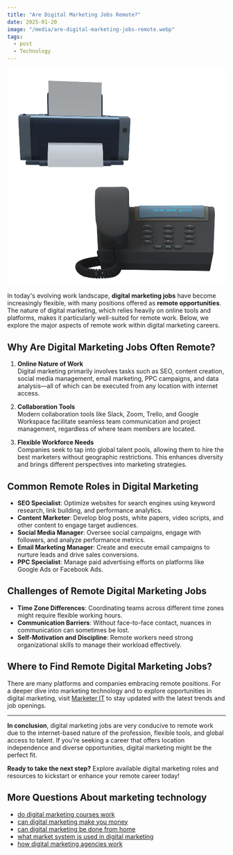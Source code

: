 ```yaml
---
title: "Are Digital Marketing Jobs Remote?"
date: 2025-01-20
image: "/media/are-digital-marketing-jobs-remote.webp"
tags:
  - post
  - Technology
---
```


![Are Digital Marketing Jobs Remote?](/media/are-digital-marketing-jobs-remote.webp)

In today's evolving work landscape, **digital marketing jobs** have become increasingly flexible, with many positions offered as **remote opportunities**. The nature of digital marketing, which relies heavily on online tools and platforms, makes it particularly well-suited for remote work. Below, we explore the major aspects of remote work within digital marketing careers.

## Why Are Digital Marketing Jobs Often Remote?

1. **Online Nature of Work**  
   Digital marketing primarily involves tasks such as SEO, content creation, social media management, email marketing, PPC campaigns, and data analysis—all of which can be executed from any location with internet access.

2. **Collaboration Tools**  
   Modern collaboration tools like Slack, Zoom, Trello, and Google Workspace facilitate seamless team communication and project management, regardless of where team members are located.

3. **Flexible Workforce Needs**  
   Companies seek to tap into global talent pools, allowing them to hire the best marketers without geographic restrictions. This enhances diversity and brings different perspectives into marketing strategies.

## Common Remote Roles in Digital Marketing

- **SEO Specialist**: Optimize websites for search engines using keyword research, link building, and performance analytics.
- **Content Marketer**: Develop blog posts, white papers, video scripts, and other content to engage target audiences.
- **Social Media Manager**: Oversee social campaigns, engage with followers, and analyze performance metrics.
- **Email Marketing Manager**: Create and execute email campaigns to nurture leads and drive sales conversions.
- **PPC Specialist**: Manage paid advertising efforts on platforms like Google Ads or Facebook Ads.

## Challenges of Remote Digital Marketing Jobs

- **Time Zone Differences**: Coordinating teams across different time zones might require flexible working hours.
- **Communication Barriers**: Without face-to-face contact, nuances in communication can sometimes be lost.
- **Self-Motivation and Discipline**: Remote workers need strong organizational skills to manage their workload effectively.

## Where to Find Remote Digital Marketing Jobs?

There are many platforms and companies embracing remote positions. For a deeper dive into marketing technology and to explore opportunities in digital marketing, visit [Marketer IT](https://marketer.it.com/posts/martech) to stay updated with the latest trends and job openings.

---

**In conclusion**, digital marketing jobs are very conducive to remote work due to the internet-based nature of the profession, flexible tools, and global access to talent. If you're seeking a career that offers location independence and diverse opportunities, digital marketing might be the perfect fit.

**Ready to take the next step?** Explore available digital marketing roles and resources to kickstart or enhance your remote career today!

## More Questions About marketing technology

- [do digital marketing courses work](/posts/do-digital-marketing-courses-work)
- [can digital marketing make you money](/posts/can-digital-marketing-make-you-money)
- [can digital marketing be done from home](/posts/can-digital-marketing-be-done-from-home)
- [what market system is used in digital marketing](/posts/what-market-system-is-used-in-digital-marketing)
- [how digital marketing agencies work](/posts/how-digital-marketing-agencies-work)
